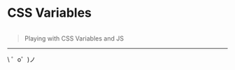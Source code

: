 CSS Variables
==============

![]()

> Playing with CSS Variables and JS

-------------------

\ ゜o゜)ノ
